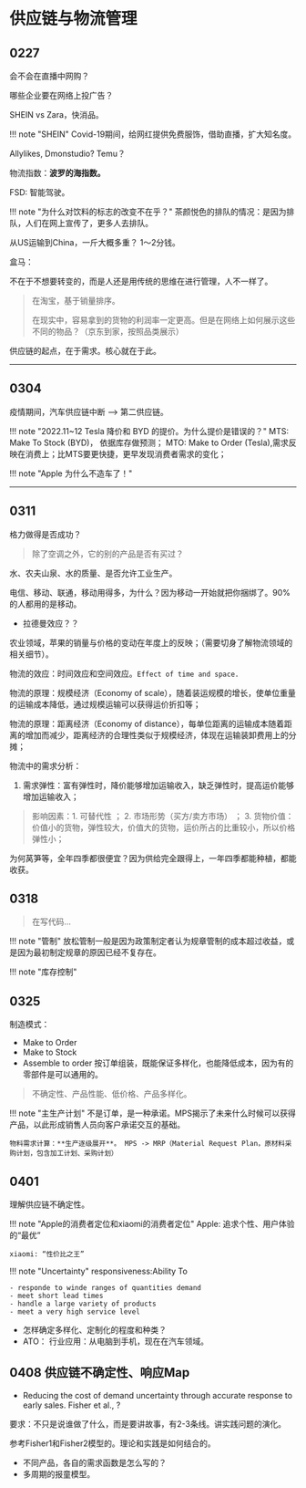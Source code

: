 # 供应链与物流管理


## 0227 

会不会在直播中网购？

哪些企业要在网络上投广告？

SHEIN vs Zara，快消品。

!!! note "SHEIN"
    Covid-19期间，给网红提供免费服饰，借助直播，扩大知名度。

Allylikes, Dmonstudio? Temu？

物流指数：**波罗的海指数。**

FSD: 智能驾驶。

!!! note "为什么对饮料的标志的改变不在乎？"
    茶颜悦色的排队的情况：是因为排队，人们在网上宣传了，更多人去排队。

从US运输到China，一斤大概多重？ 1～2分钱。

盒马：

不在于不想要转变的，而是人还是用传统的思维在进行管理，人不一样了。

> 在淘宝，基于销量排序。
> 
> 在现实中，容易拿到的货物的利润率一定更高。但是在网络上如何展示这些不同的物品？（京东到家，按照品类展示）

供应链的起点，在于需求。核心就在于此。


-----

## 0304

疫情期间，汽车供应链中断 --> 第二供应链。


!!! note "2022.11~12 Tesla 降价和 BYD 的提价。为什么提价是错误的？"
    MTS: Make To Stock (BYD)， 依据库存做预测；
    MTO: Make to Order (Tesla),需求反映在消费上；比MTS要更快捷，更早发现消费者需求的变化；

!!! note "Apple 为什么不造车了！"


----


## 0311 

格力做得是否成功？

> 除了空调之外，它的别的产品是否有买过？

水、农夫山泉、水的质量、是否允许工业生产。

电信、移动、联通，移动用得多，为什么？因为移动一开始就把你捆绑了。90%的人都用的是移动。


- 拉德曼效应？？

农业领域，苹果的销量与价格的变动在年度上的反映；（需要切身了解物流领域的相关细节）。

物流的效应：时间效应和空间效应。`Effect of time and space.`

物流的原理：规模经济（Economy of scale），随着装运规模的增长，使单位重量的运输成本降低，通过规模运输可以获得运价折扣等；

物流的原理：距离经济（Economy of distance），每单位距离的运输成本随着距离的增加而减少，距离经济的合理性类似于规模经济，体现在运输装卸费用上的分摊；

物流中的需求分析：

1. 需求弹性：富有弹性时，降价能够增加运输收入，缺乏弹性时，提高运价能够增加运输收入；

> 影响因素：1. 可替代性 ； 2. 市场形势（买方/卖方市场） ； 3. 货物价值：价值小的货物，弹性较大，价值大的货物，运价所占的比重较小，所以价格弹性小；


为何莴笋等，全年四季都很便宜？因为供给完全跟得上，一年四季都能种植，都能收获。

## 0318 

> 在写代码...

!!! note "管制"
    放松管制一般是因为政策制定者认为规章管制的成本超过收益，或是因为最初制定规章的原因已经不复存在。


!!! note "库存控制"


## 0325 

制造模式：

- Make to Order
- Make to Stock
- Assemble to order 按订单组装，既能保证多样化，也能降低成本，因为有的零部件是可以通用的。

> 不确定性、产品性能、低价格、产品多样化。

!!! note "主生产计划"
    不是订单，是一种承诺。MPS揭示了未来什么时候可以获得产品，以此形成销售人员向客户承诺交互的基础。

    物料需求计算：**生产逐级展开**。 MPS -> MRP（Material Request Plan，原材料采购计划，包含加工计划、采购计划）


## 0401 

理解供应链不确定性。

!!! note "Apple的消费者定位和xiaomi的消费者定位"
    Apple: 追求个性、用户体验的“最优”

    xiaomi: “性价比之王”

!!! note "Uncertainty"
    responsiveness:Ability To

    - responde to winde ranges of quantities demand
    - meet short lead times
    - handle a large variety of products
    - meet a very high service level 

- 怎样确定多样化、定制化的程度和种类？
- ATO： 行业应用：从电脑到手机，现在在汽车领域。

## 0408 供应链不确定性、响应Map


- Reducing the cost of demand uncertainty through accurate response to early sales. Fisher et al., ?

要求：不只是说谁做了什么，而是要讲故事，有2-3条线。讲实践问题的演化。

参考Fisher1和Fisher2模型的。理论和实践是如何结合的。

- 不同产品，各自的需求函数是怎么写的？
- 多周期的报童模型。

